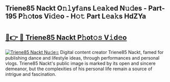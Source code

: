 ## Triene85 Nackt O𝚗𝚕yf𝚊ns L𝚎a𝚔ed N𝚞𝚍es - Part-195 P𝚑𝚘tos Vi𝚍𝚎o - H𝚘𝚝 Part L𝚎a𝚔s HdZYa

# <h2><a href="http://kf8w3bg.oniu.top/?m=Triene85+Nackt">🔗👉 🔴 Triene85 Nackt P𝚑ot𝚘𝚜 V𝚒d𝚎o</a></h2>

[![Triene85 Nackt Nu𝚍e𝚜](https://i.imgur.com/0qMVB7G.gif)](http://kf8w3bg.oniu.top/?m=Triene85+Nackt)
Digital content creator Triene85 Nackt, famed for publishing dance and lifestyle ideas, through performances and personal vlogs. Triene85 Nackt's public image is marked by its open and sincere demeanor, but the complexities of his personal life remain a source of intrigue and fascination.  
